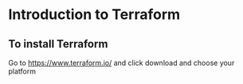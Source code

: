 # Introduction to Terraform

## To install Terraform

Go to https://www.terraform.io/ and click download and choose your platform

